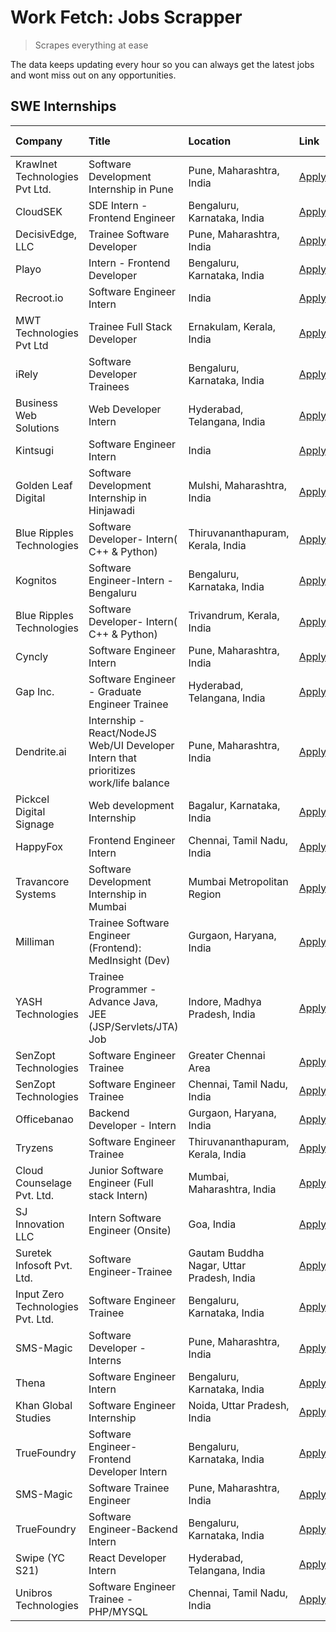 # Work Fetch: Jobs Scrapper
> Scrapes everything at ease

The data keeps updating every hour so you can always get the latest jobs and wont miss out on any opportunities.

## SWE Internships
<!--START_SECTION:workfetch-->
| Company                           | Title                                                                                | Location                                  | Link                                                                                                                                                                                                                                                                                                  | Date Posted   |
|:----------------------------------|:-------------------------------------------------------------------------------------|:------------------------------------------|:------------------------------------------------------------------------------------------------------------------------------------------------------------------------------------------------------------------------------------------------------------------------------------------------------|:--------------|
| Krawlnet Technologies Pvt Ltd.    | Software Development Internship in Pune                                              | Pune, Maharashtra, India                  | [Apply](https://in.linkedin.com/jobs/view/software-development-internship-in-pune-at-krawlnet-technologies-pvt-ltd-3868318801?position=9&pageNum=0&refId=LCFXOZlCsB5v2nxaiWjvEw%3D%3D&trackingId=971n1p9MaW%2Bmkqb8jf9znw%3D%3D&trk=public_jobs_jserp-result_search-card)                             | 2024-03-22    |
| CloudSEK                          | SDE Intern - Frontend Engineer                                                       | Bengaluru, Karnataka, India               | [Apply](https://in.linkedin.com/jobs/view/sde-intern-frontend-engineer-at-cloudsek-3866616176?position=29&pageNum=0&refId=LCFXOZlCsB5v2nxaiWjvEw%3D%3D&trackingId=La2YTa50V7y2CA9hhs9eJg%3D%3D&trk=public_jobs_jserp-result_search-card)                                                              | 2024-03-22    |
| DecisivEdge, LLC                  | Trainee Software Developer                                                           | Pune, Maharashtra, India                  | [Apply](https://in.linkedin.com/jobs/view/trainee-software-developer-at-decisivedge-llc-3853425558?position=31&pageNum=0&refId=LCFXOZlCsB5v2nxaiWjvEw%3D%3D&trackingId=0oheDZ7x1N6lvt9HZala2w%3D%3D&trk=public_jobs_jserp-result_search-card)                                                         | 2024-03-22    |
| Playo                             | Intern - Frontend Developer                                                          | Bengaluru, Karnataka, India               | [Apply](https://in.linkedin.com/jobs/view/intern-frontend-developer-at-playo-3864131172?position=38&pageNum=0&refId=LCFXOZlCsB5v2nxaiWjvEw%3D%3D&trackingId=J9GR4CxOwkhi64NqIN4vVQ%3D%3D&trk=public_jobs_jserp-result_search-card)                                                                    | 2024-03-22    |
| Recroot.io                        | Software Engineer Intern                                                             | India                                     | [Apply](https://in.linkedin.com/jobs/view/software-engineer-intern-at-recroot-io-3865016461?position=43&pageNum=0&refId=LCFXOZlCsB5v2nxaiWjvEw%3D%3D&trackingId=vMn9ZQGd6S8sWgO%2Fa9LwhA%3D%3D&trk=public_jobs_jserp-result_search-card)                                                              | 2024-03-22    |
| MWT Technologies Pvt Ltd          | Trainee Full Stack Developer                                                         | Ernakulam, Kerala, India                  | [Apply](https://in.linkedin.com/jobs/view/trainee-full-stack-developer-at-mwt-technologies-pvt-ltd-3863344037?position=15&pageNum=0&refId=LCFXOZlCsB5v2nxaiWjvEw%3D%3D&trackingId=z8X1UkUMdIsEw1x50Jhp5g%3D%3D&trk=public_jobs_jserp-result_search-card)                                              | 2024-03-20    |
| iRely                             | Software Developer Trainees                                                          | Bengaluru, Karnataka, India               | [Apply](https://in.linkedin.com/jobs/view/software-developer-trainees-at-irely-3860566039?position=4&pageNum=0&refId=LCFXOZlCsB5v2nxaiWjvEw%3D%3D&trackingId=QjIwkl6zeQX%2B%2BwjEUtTIEw%3D%3D&trk=public_jobs_jserp-result_search-card)                                                               | 2024-03-18    |
| Business Web Solutions            | Web Developer Intern                                                                 | Hyderabad, Telangana, India               | [Apply](https://in.linkedin.com/jobs/view/web-developer-intern-at-business-web-solutions-3860721170?position=37&pageNum=0&refId=LCFXOZlCsB5v2nxaiWjvEw%3D%3D&trackingId=P50EfJNwvbPbw5UzFXIRcw%3D%3D&trk=public_jobs_jserp-result_search-card)                                                        | 2024-03-17    |
| Kintsugi                          | Software Engineer Intern                                                             | India                                     | [Apply](https://in.linkedin.com/jobs/view/software-engineer-intern-at-kintsugi-3857074071?position=50&pageNum=0&refId=LCFXOZlCsB5v2nxaiWjvEw%3D%3D&trackingId=5RlWt3qNoNC7ak8IIU3nJw%3D%3D&trk=public_jobs_jserp-result_search-card)                                                                  | 2024-03-16    |
| Golden Leaf Digital               | Software Development Internship in Hinjawadi                                         | Mulshi, Maharashtra, India                | [Apply](https://in.linkedin.com/jobs/view/software-development-internship-in-hinjawadi-at-golden-leaf-digital-3858085305?position=16&pageNum=0&refId=LCFXOZlCsB5v2nxaiWjvEw%3D%3D&trackingId=TqGGZQFz7Yc4CneQT51R0g%3D%3D&trk=public_jobs_jserp-result_search-card)                                   | 2024-03-15    |
| Blue Ripples Technologies         | Software Developer- Intern( C++ & Python)                                            | Thiruvananthapuram, Kerala, India         | [Apply](https://in.linkedin.com/jobs/view/software-developer-intern-c%2B%2B-python-at-blue-ripples-technologies-3855594494?position=24&pageNum=0&refId=LCFXOZlCsB5v2nxaiWjvEw%3D%3D&trackingId=TM%2B48Gtbtn5Sgny7zwB6sw%3D%3D&trk=public_jobs_jserp-result_search-card)                               | 2024-03-14    |
| Kognitos                          | Software Engineer-Intern -Bengaluru                                                  | Bengaluru, Karnataka, India               | [Apply](https://in.linkedin.com/jobs/view/software-engineer-intern-bengaluru-at-kognitos-3855361239?position=7&pageNum=0&refId=LCFXOZlCsB5v2nxaiWjvEw%3D%3D&trackingId=KcpqInqxYnDy3NdB3Ey%2BUw%3D%3D&trk=public_jobs_jserp-result_search-card)                                                       | 2024-03-13    |
| Blue Ripples Technologies         | Software Developer- Intern( C++  & Python)                                           | Trivandrum, Kerala, India                 | [Apply](https://in.linkedin.com/jobs/view/software-developer-intern-c%2B%2B-python-at-blue-ripples-technologies-3856150730?position=27&pageNum=0&refId=LCFXOZlCsB5v2nxaiWjvEw%3D%3D&trackingId=3U6ZGs51sbrJg91MZ6Q9Gw%3D%3D&trk=public_jobs_jserp-result_search-card)                                 | 2024-03-13    |
| Cyncly                            | Software Engineer Intern                                                             | Pune, Maharashtra, India                  | [Apply](https://in.linkedin.com/jobs/view/software-engineer-intern-at-cyncly-3853990178?position=33&pageNum=0&refId=LCFXOZlCsB5v2nxaiWjvEw%3D%3D&trackingId=FZJOb%2Boy7p468bij7bsu9w%3D%3D&trk=public_jobs_jserp-result_search-card)                                                                  | 2024-03-13    |
| Gap Inc.                          | Software Engineer - Graduate Engineer Trainee                                        | Hyderabad, Telangana, India               | [Apply](https://in.linkedin.com/jobs/view/software-engineer-graduate-engineer-trainee-at-gap-inc-3853818960?position=6&pageNum=0&refId=LCFXOZlCsB5v2nxaiWjvEw%3D%3D&trackingId=7KxX8VuGxe86d4Jp5%2FIwRQ%3D%3D&trk=public_jobs_jserp-result_search-card)                                               | 2024-03-12    |
| Dendrite.ai                       | Internship - React/NodeJS Web/UI Developer Intern that prioritizes work/life balance | Pune, Maharashtra, India                  | [Apply](https://in.linkedin.com/jobs/view/internship-react-nodejs-web-ui-developer-intern-that-prioritizes-work-life-balance-at-dendrite-ai-3853583200?position=45&pageNum=0&refId=LCFXOZlCsB5v2nxaiWjvEw%3D%3D&trackingId=7%2Fo8nN8eEV1ME%2BvAGCfp0A%3D%3D&trk=public_jobs_jserp-result_search-card) | 2024-03-12    |
| Pickcel Digital Signage           | Web development Internship                                                           | Bagalur, Karnataka, India                 | [Apply](https://in.linkedin.com/jobs/view/web-development-internship-at-pickcel-digital-signage-3849506118?position=59&pageNum=0&refId=LCFXOZlCsB5v2nxaiWjvEw%3D%3D&trackingId=SYHayr0AhAQl1unfzpWIQg%3D%3D&trk=public_jobs_jserp-result_search-card)                                                 | 2024-03-08    |
| HappyFox                          | Frontend Engineer Intern                                                             | Chennai, Tamil Nadu, India                | [Apply](https://in.linkedin.com/jobs/view/frontend-engineer-intern-at-happyfox-3848357951?position=47&pageNum=0&refId=LCFXOZlCsB5v2nxaiWjvEw%3D%3D&trackingId=M0iXkGX1w0cnGBYqvJyoug%3D%3D&trk=public_jobs_jserp-result_search-card)                                                                  | 2024-03-07    |
| Travancore Systems                | Software Development Internship in Mumbai                                            | Mumbai Metropolitan Region                | [Apply](https://in.linkedin.com/jobs/view/software-development-internship-in-mumbai-at-travancore-systems-3847706952?position=46&pageNum=0&refId=LCFXOZlCsB5v2nxaiWjvEw%3D%3D&trackingId=DvP5Nm6uDbJ2gJwJstkbQA%3D%3D&trk=public_jobs_jserp-result_search-card)                                       | 2024-03-05    |
| Milliman                          | Trainee Software Engineer (Frontend): MedInsight (Dev)                               | Gurgaon, Haryana, India                   | [Apply](https://in.linkedin.com/jobs/view/trainee-software-engineer-frontend-medinsight-dev-at-milliman-3792874280?position=10&pageNum=0&refId=LCFXOZlCsB5v2nxaiWjvEw%3D%3D&trackingId=sqRrgekwmVDV%2BkrDkRHkAA%3D%3D&trk=public_jobs_jserp-result_search-card)                                       | 2024-03-01    |
| YASH Technologies                 | Trainee Programmer - Advance Java, JEE (JSP/Servlets/JTA) Job                        | Indore, Madhya Pradesh, India             | [Apply](https://in.linkedin.com/jobs/view/trainee-programmer-advance-java-jee-jsp-servlets-jta-job-at-yash-technologies-3811759183?position=22&pageNum=0&refId=LCFXOZlCsB5v2nxaiWjvEw%3D%3D&trackingId=YEzFS%2FlfKlmlSmDPJSc2ng%3D%3D&trk=public_jobs_jserp-result_search-card)                       | 2024-02-13    |
| SenZopt Technologies              | Software Engineer Trainee                                                            | Greater Chennai Area                      | [Apply](https://in.linkedin.com/jobs/view/software-engineer-trainee-at-senzopt-technologies-3827688781?position=40&pageNum=0&refId=LCFXOZlCsB5v2nxaiWjvEw%3D%3D&trackingId=aGCX3bKUhaiHq1Y3hzxCLQ%3D%3D&trk=public_jobs_jserp-result_search-card)                                                     | 2024-02-12    |
| SenZopt Technologies              | Software Engineer Trainee                                                            | Chennai, Tamil Nadu, India                | [Apply](https://in.linkedin.com/jobs/view/software-engineer-trainee-at-senzopt-technologies-3827686880?position=54&pageNum=0&refId=LCFXOZlCsB5v2nxaiWjvEw%3D%3D&trackingId=ge9DisRD2q6sIvwwRUnOPg%3D%3D&trk=public_jobs_jserp-result_search-card)                                                     | 2024-02-12    |
| Officebanao                       | Backend Developer - Intern                                                           | Gurgaon, Haryana, India                   | [Apply](https://in.linkedin.com/jobs/view/backend-developer-intern-at-officebanao-3814263731?position=32&pageNum=0&refId=LCFXOZlCsB5v2nxaiWjvEw%3D%3D&trackingId=oYECtQqlvQjjlgQARocIPg%3D%3D&trk=public_jobs_jserp-result_search-card)                                                               | 2024-01-31    |
| Tryzens                           | Software Engineer Trainee                                                            | Thiruvananthapuram, Kerala, India         | [Apply](https://in.linkedin.com/jobs/view/software-engineer-trainee-at-tryzens-3809363491?position=42&pageNum=0&refId=LCFXOZlCsB5v2nxaiWjvEw%3D%3D&trackingId=LsVSr7m9Y7h4sEuV6NGGfQ%3D%3D&trk=public_jobs_jserp-result_search-card)                                                                  | 2024-01-18    |
| Cloud Counselage Pvt. Ltd.        | Junior Software Engineer (Full stack Intern)                                         | Mumbai, Maharashtra, India                | [Apply](https://in.linkedin.com/jobs/view/junior-software-engineer-full-stack-intern-at-cloud-counselage-pvt-ltd-3803132814?position=30&pageNum=0&refId=LCFXOZlCsB5v2nxaiWjvEw%3D%3D&trackingId=sz2T%2FQmpwiki87GFpDQK1w%3D%3D&trk=public_jobs_jserp-result_search-card)                              | 2024-01-11    |
| SJ Innovation LLC                 | Intern Software Engineer (Onsite)                                                    | Goa, India                                | [Apply](https://in.linkedin.com/jobs/view/intern-software-engineer-onsite-at-sj-innovation-llc-3799959011?position=51&pageNum=0&refId=LCFXOZlCsB5v2nxaiWjvEw%3D%3D&trackingId=ftCs5HP2jg%2F6D%2Fk%2BVyTBng%3D%3D&trk=public_jobs_jserp-result_search-card)                                            | 2024-01-11    |
| Suretek Infosoft Pvt. Ltd.        | Software Engineer-Trainee                                                            | Gautam Buddha Nagar, Uttar Pradesh, India | [Apply](https://in.linkedin.com/jobs/view/software-engineer-trainee-at-suretek-infosoft-pvt-ltd-3800934643?position=23&pageNum=0&refId=LCFXOZlCsB5v2nxaiWjvEw%3D%3D&trackingId=H8wXX2KtB6LLv5QkWDZg8g%3D%3D&trk=public_jobs_jserp-result_search-card)                                                 | 2024-01-09    |
| Input Zero Technologies Pvt. Ltd. | Software Engineer Trainee                                                            | Bengaluru, Karnataka, India               | [Apply](https://in.linkedin.com/jobs/view/software-engineer-trainee-at-input-zero-technologies-pvt-ltd-3800927643?position=35&pageNum=0&refId=LCFXOZlCsB5v2nxaiWjvEw%3D%3D&trackingId=4Q%2BW5yUXj2KGFJDxFSM1Gw%3D%3D&trk=public_jobs_jserp-result_search-card)                                        | 2024-01-09    |
| SMS-Magic                         | Software Developer -Interns                                                          | Pune, Maharashtra, India                  | [Apply](https://in.linkedin.com/jobs/view/software-developer-interns-at-sms-magic-3799485343?position=39&pageNum=0&refId=LCFXOZlCsB5v2nxaiWjvEw%3D%3D&trackingId=3j6ZX5I%2BUVnUX8g%2B%2F5VtUQ%3D%3D&trk=public_jobs_jserp-result_search-card)                                                         | 2024-01-05    |
| Thena                             | Software Engineer Intern                                                             | Bengaluru, Karnataka, India               | [Apply](https://in.linkedin.com/jobs/view/software-engineer-intern-at-thena-3778731751?position=18&pageNum=0&refId=LCFXOZlCsB5v2nxaiWjvEw%3D%3D&trackingId=nCHgVEcg%2FmYH4fhVdc082g%3D%3D&trk=public_jobs_jserp-result_search-card)                                                                   | 2023-12-05    |
| Khan Global Studies               | Software Engineer Internship                                                         | Noida, Uttar Pradesh, India               | [Apply](https://in.linkedin.com/jobs/view/software-engineer-internship-at-khan-global-studies-3766942197?position=57&pageNum=0&refId=LCFXOZlCsB5v2nxaiWjvEw%3D%3D&trackingId=%2BVOWc67KSVjbpe7wuKGCqA%3D%3D&trk=public_jobs_jserp-result_search-card)                                                 | 2023-11-27    |
| TrueFoundry                       | Software Engineer- Frontend Developer Intern                                         | Bengaluru, Karnataka, India               | [Apply](https://in.linkedin.com/jobs/view/software-engineer-frontend-developer-intern-at-truefoundry-3790095058?position=17&pageNum=0&refId=LCFXOZlCsB5v2nxaiWjvEw%3D%3D&trackingId=lbGj%2FZ4wCWbFAol5Rtpzgg%3D%3D&trk=public_jobs_jserp-result_search-card)                                          | 2023-11-24    |
| SMS-Magic                         | Software Trainee Engineer                                                            | Pune, Maharashtra, India                  | [Apply](https://in.linkedin.com/jobs/view/software-trainee-engineer-at-sms-magic-3761409781?position=34&pageNum=0&refId=LCFXOZlCsB5v2nxaiWjvEw%3D%3D&trackingId=%2BDY9exAlPazcY2uncXZu5g%3D%3D&trk=public_jobs_jserp-result_search-card)                                                              | 2023-11-16    |
| TrueFoundry                       | Software Engineer-Backend Intern                                                     | Bengaluru, Karnataka, India               | [Apply](https://in.linkedin.com/jobs/view/software-engineer-backend-intern-at-truefoundry-3779508170?position=36&pageNum=0&refId=LCFXOZlCsB5v2nxaiWjvEw%3D%3D&trackingId=2ZnLesIIbVx4I3H7ru7U9A%3D%3D&trk=public_jobs_jserp-result_search-card)                                                       | 2023-11-10    |
| Swipe (YC S21)                    | React Developer Intern                                                               | Hyderabad, Telangana, India               | [Apply](https://in.linkedin.com/jobs/view/react-developer-intern-at-swipe-yc-s21-3737600089?position=20&pageNum=0&refId=LCFXOZlCsB5v2nxaiWjvEw%3D%3D&trackingId=vNDrpprpMotth3tXwCNwKQ%3D%3D&trk=public_jobs_jserp-result_search-card)                                                                | 2023-10-13    |
| Unibros Technologies              | Software Engineer Trainee - PHP/MYSQL                                                | Chennai, Tamil Nadu, India                | [Apply](https://in.linkedin.com/jobs/view/software-engineer-trainee-php-mysql-at-unibros-technologies-3656599241?position=44&pageNum=0&refId=LCFXOZlCsB5v2nxaiWjvEw%3D%3D&trackingId=HI8Urvm%2BC5NsfAafij9kQQ%3D%3D&trk=public_jobs_jserp-result_search-card)                                         | 2023-06-12    |
<!--END_SECTION:workfetch-->
